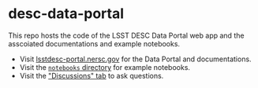 # desc-data-portal

This repo hosts the code of the LSST DESC Data Portal web app and the asscoiated documentations and example notebooks.

- Visit [lsstdesc-portal.nersc.gov](https://lsstdesc-portal.nersc.gov/) for the Data Portal and documentations. 
- Visit the [`notebooks` directory](notebooks) for example notebooks. 
- Visit the ["Discussions" tab](https://github.com/LSSTDESC/desc-data-portal/discussions) to ask questions.
